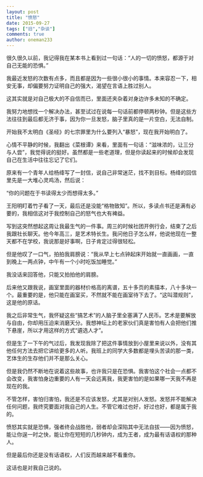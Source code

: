 ```yaml
---
layout: post
title: "愤怒"
date: 2015-09-27
tags: ["旧","杂谈"]
comments: true
author: oneman233
---
```


很久很久以前，我记得我在某本书上看到过一句话：“人的一切的愤怒，都源于对自己无能的恐惧。”

我最近发怒的次数有点多，而且都是因为一些很小很小的事情。本来容忍一下，相安无事，却偏要努力证明自己的强大，渴望在言语上胜过别人。

这其实就是对自己极大的不自信而已，里面还夹杂着对身边许多未知的不确定。

我努力地想找一个解决办法，甚至试过在说每一句话前都停顿两秒钟。但是这些方法往往到最后都无济于事，因为你一旦发怒，脑子里真的是一片空白，无法自制。

开始我不太明白《圣经》的七宗罪里为什么要列入“暴怒”，现在我开始明白了。

心情不平静的时候，我翻出《菜根谭》来看，里面有一句话：“滋味浓的，让三分与人尝”，我觉得说的挺好。虽然都是一些老道理，但是你读起来的时候却会发现自己在生活中往往忘记了它们。

原来有一个青年人给杨绛写了一封信，说自己非常迷茫，找不到目标。杨绛的回信里先是一大堆心灵鸡汤，然后说：

“你的问题在于书读得太少而想得太多。”

王阳明盯着竹子看了一天，最后还是没能“格物致知”。所以，多读点书还是满有必要的，我相信这对于我控制自己的怒气也大有裨益。

写到这突然想起这周让我最生气的一件事。周三的时候社团开例行会，结束了之后我跟社长聊天。他今年高三，是艺术特长生。我问他日子怎么样，他说他现在一整天都不在学校，我说那是好事啊，日子肯定过得很轻松。

但是他叹了一口气，拍拍我肩膀说：“我从早上七点钟起床开始就一直画画，一直到晚上一两点钟，中午有一个小时吃饭加睡觉。”

我没话来回答他，只能又拍拍他的肩膀。

后来他又跟我说，画室里面的器材价格高的离谱，五十多页的素描本，八十多块一个。最重要的是，他只能在画室买，不然就不能在画室待下去了。“这叫潜规则”，这是他的原话。

我之后非常生气，我怀疑这些“搞艺术”的人脑子里全塞满了人民币。艺术是要解放与自由，你却用压迫来消磨天分。我想神坛上的老家伙们真是害怕有人会把他们推下悬崖，所以才用这样的方式“遴选人才”。

但是生了一下午的气过后，我发现我除了把这件事情放到小屋里来说以外，没有其他任何方法去把它讲给更多的人听。我班上的同学大多数都是埋头苦读的那一类，艺体生的生存他们并不是那么关心。

但是我仍然不断地在说着这些故事，也许我只是在恐惧。我害怕这个社会一点都不会改变，我害怕身边重要的人有一天会远离我，我更害怕的是如果哪一天我不再是现在的我。

不管怎样，害怕归害怕，我还是不应该发怒，尤其是对别人发怒。发怒并不能解决任何问题，我终究要面对我自己的人生。不管它难过也好，好过也好，都是属于我的。

愤怒其实就是恐惧，强者终会战胜他，弱者却会深陷其中无法自拔——因为愤怒，能让你逞一时之快，能让你在短短的几秒钟内，成为王者，成为最有话语权的那种人。

但是最后你还是没有话语权，人们反而越来越不看重你。

这话也是对我自己说的。